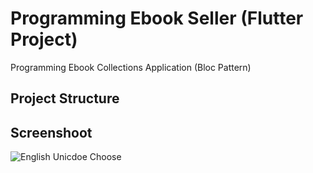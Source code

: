 # Programming Ebook Seller (Flutter Project)

Programming Ebook Collections Application (Bloc Pattern)


Project Structure
--------

Screenshoot
--------
  <img alt="English Unicdoe Choose" src="https://github.com/dev-mgkaung/Knowledge-NoteList/blob/gh-page/maxresdefault.jpg" />
